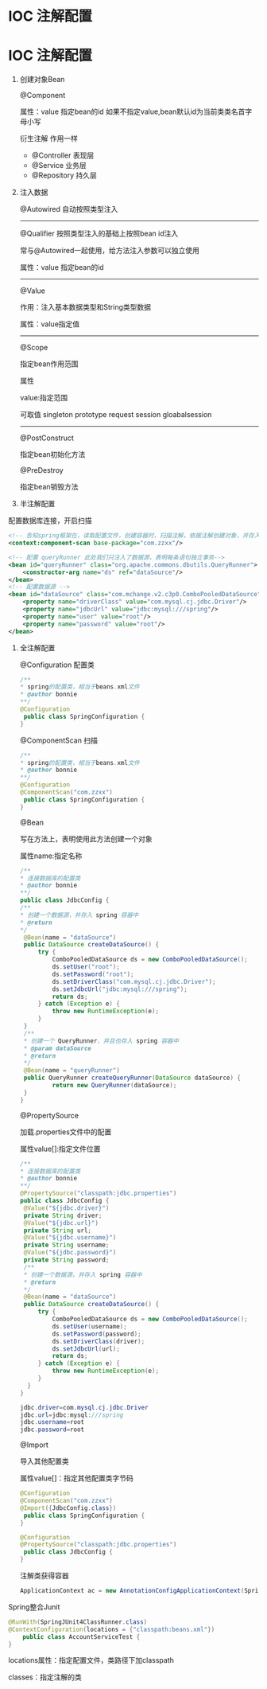 # IOC 注解配置

# IOC 注解配置

1. 创建对象Bean

   @Component

   属性：value 指定bean的id 如果不指定value,bean默认id为当前类类名首字母小写

   衍生注解 作用一样

   - @Controller 表现层
   - @Service 业务层
   - @Repository 持久层
2. 注入数据

   @Autowired 自动按照类型注入

   ---

   @Qualifier 按照类型注入的基础上按照bean id注入

   常与@Autowired一起使用，给方法注入参数可以独立使用

   属性：value 指定bean的id

   ---

   @Value

   作用：注入基本数据类型和String类型数据

   属性：value指定值

   ---

   @Scope

   指定bean作用范围

   属性

   value:指定范围

   可取值 singleton prototype request session gloabalsession

   ---

   @PostConstruct

   指定bean初始化方法

   @PreDestroy

   指定bean销毁方法
3. 半注解配置

配置数据库连接，开启扫描

```xml
<!-- 告知spring框架在，读取配置⽂件，创建容器时，扫描注解，依据注解创建对象，并存⼊容器中 -->
<context:component-scan base-package="com.zzxx"/>

<!-- 配置 queryRunner 此处我们只注⼊了数据源，表明每条语句独⽴事务-->
<bean id="queryRunner" class="org.apache.commons.dbutils.QueryRunner">
	<constructor-arg name="ds" ref="dataSource"/>
</bean>
<!-- 配置数据源 -->
<bean id="dataSource" class="com.mchange.v2.c3p0.ComboPooledDataSource">
	<property name="driverClass" value="com.mysql.cj.jdbc.Driver"/>
	<property name="jdbcUrl" value="jdbc:mysql:///spring"/>
	<property name="user" value="root"/>
	<property name="password" value="root"/>
</bean>
```

1. 全注解配置

   @Configuration 配置类

   ```java
   /**
   * spring的配置类，相当于beans.xml⽂件
   * @author bonnie
   **/
   @Configuration
   	public class SpringConfiguration {
   }
   ```

   @ComponentScan 扫描

   ```java
   /**
   * spring的配置类，相当于beans.xml⽂件
   * @author bonnie
   **/
   @Configuration
   @ComponentScan("com.zzxx")
   	public class SpringConfiguration {
   }
   ```

   @Bean

   写在方法上，表明使用此方法创建一个对象

   属性name:指定名称

   ```java
   /**
   * 连接数据库的配置类
   * @author bonnie
   **/
   public class JdbcConfig {
   /**
   * 创建⼀个数据源，并存⼊ spring 容器中
   * @return
   */
   	@Bean(name = "dataSource")
   	public DataSource createDataSource() {
   		try {
   			ComboPooledDataSource ds = new ComboPooledDataSource();
   			ds.setUser("root");
   			ds.setPassword("root");
   			ds.setDriverClass("com.mysql.cj.jdbc.Driver");
   			ds.setJdbcUrl("jdbc:mysql:///spring");
   			return ds;
   		} catch (Exception e) {
   			throw new RuntimeException(e);
   		}
   	}
   	/**
   	* 创建⼀个 QueryRunner，并且也存⼊ spring 容器中
   	* @param dataSource
   	* @return
   	*/
   	@Bean(name = "queryRunner")
   	public QueryRunner createQueryRunner(DataSource dataSource) {
   			return new QueryRunner(dataSource);
   	}
   }
   ```

   @PropertySource

   加载.properties文件中的配置

   属性value[]:指定文件位置

   ```java
   /**
   * 连接数据库的配置类
   * @author bonnie
   **/
   @PropertySource("classpath:jdbc.properties")
   public class JdbcConfig {
   	@Value("${jdbc.driver}")
   	private String driver;
   	@Value("${jdbc.url}")
   	private String url;
   	@Value("${jdbc.username}")
   	private String username;
   	@Value("${jdbc.password}")
   	private String password;
   	/**
   	* 创建⼀个数据源，并存⼊ spring 容器中
   	* @return
   	*/
   	@Bean(name = "dataSource")
   	public DataSource createDataSource() {
   		try {
   			ComboPooledDataSource ds = new ComboPooledDataSource();
   			ds.setUser(username);
   			ds.setPassword(password);
   			ds.setDriverClass(driver);
   			ds.setJdbcUrl(url);
   			return ds;
   		} catch (Exception e) {
   			throw new RuntimeException(e);
   		}
     }
   }
   ```

   ```java
   jdbc.driver=com.mysql.cj.jdbc.Driver
   jdbc.url=jdbc:mysql:///spring
   jdbc.username=root
   jdbc.password=root
   ```

   @Import

   导入其他配置类

   属性value[]：指定其他配置类字节码

   ```java
   @Configuration
   @ComponentScan("com.zzxx")
   @Import({JdbcConfig.class})
   	public class SpringConfiguration {
   }
   ```

   ```java
   @Configuration
   @PropertySource("classpath:jdbc.properties")
   	public class JdbcConfig {
   }
   ```

   注解类获得容器

   ```java
   ApplicationContext ac = new AnnotationConfigApplicationContext(SpringConfiguration.class);
   ```

Spring整合Junit

```java
@RunWith(SpringJUnit4ClassRunner.class)
@ContextConfiguration(locations = {"classpath:beans.xml"})
	public class AccountServiceTest {
}
```

locations属性：指定配置文件，类路径下加classpath

classes：指定注解的类

‍
